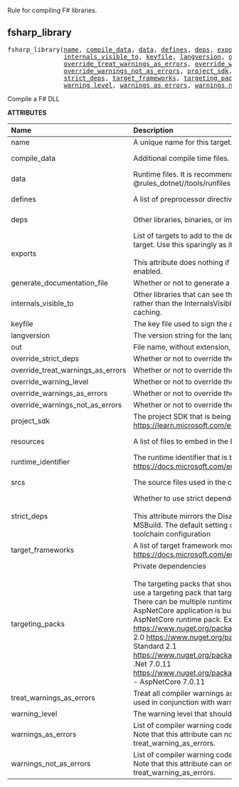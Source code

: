 <!-- Generated with Stardoc: http://skydoc.bazel.build -->


Rule for compiling F# libraries.


<a id="fsharp_library"></a>

## fsharp_library

<pre>
fsharp_library(<a href="#fsharp_library-name">name</a>, <a href="#fsharp_library-compile_data">compile_data</a>, <a href="#fsharp_library-data">data</a>, <a href="#fsharp_library-defines">defines</a>, <a href="#fsharp_library-deps">deps</a>, <a href="#fsharp_library-exports">exports</a>, <a href="#fsharp_library-generate_documentation_file">generate_documentation_file</a>,
               <a href="#fsharp_library-internals_visible_to">internals_visible_to</a>, <a href="#fsharp_library-keyfile">keyfile</a>, <a href="#fsharp_library-langversion">langversion</a>, <a href="#fsharp_library-out">out</a>, <a href="#fsharp_library-override_strict_deps">override_strict_deps</a>,
               <a href="#fsharp_library-override_treat_warnings_as_errors">override_treat_warnings_as_errors</a>, <a href="#fsharp_library-override_warning_level">override_warning_level</a>, <a href="#fsharp_library-override_warnings_as_errors">override_warnings_as_errors</a>,
               <a href="#fsharp_library-override_warnings_not_as_errors">override_warnings_not_as_errors</a>, <a href="#fsharp_library-project_sdk">project_sdk</a>, <a href="#fsharp_library-resources">resources</a>, <a href="#fsharp_library-runtime_identifier">runtime_identifier</a>, <a href="#fsharp_library-srcs">srcs</a>,
               <a href="#fsharp_library-strict_deps">strict_deps</a>, <a href="#fsharp_library-target_frameworks">target_frameworks</a>, <a href="#fsharp_library-targeting_packs">targeting_packs</a>, <a href="#fsharp_library-treat_warnings_as_errors">treat_warnings_as_errors</a>,
               <a href="#fsharp_library-warning_level">warning_level</a>, <a href="#fsharp_library-warnings_as_errors">warnings_as_errors</a>, <a href="#fsharp_library-warnings_not_as_errors">warnings_not_as_errors</a>)
</pre>

Compile a F# DLL

**ATTRIBUTES**


| Name  | Description | Type | Mandatory | Default |
| :------------- | :------------- | :------------- | :------------- | :------------- |
| <a id="fsharp_library-name"></a>name |  A unique name for this target.   | <a href="https://bazel.build/concepts/labels#target-names">Name</a> | required |  |
| <a id="fsharp_library-compile_data"></a>compile_data |  Additional compile time files.   | <a href="https://bazel.build/concepts/labels">List of labels</a> | optional | <code>[]</code> |
| <a id="fsharp_library-data"></a>data |  Runtime files. It is recommended to use the @rules_dotnet//tools/runfiles library to read the runtime files.   | <a href="https://bazel.build/concepts/labels">List of labels</a> | optional | <code>[]</code> |
| <a id="fsharp_library-defines"></a>defines |  A list of preprocessor directive symbols to define.   | List of strings | optional | <code>[]</code> |
| <a id="fsharp_library-deps"></a>deps |  Other libraries, binaries, or imported DLLs   | <a href="https://bazel.build/concepts/labels">List of labels</a> | optional | <code>[]</code> |
| <a id="fsharp_library-exports"></a>exports |  List of targets to add to the dependencies of those that depend on this target.          Use this sparingly as it weakens the precision of the build graph.<br><br>        This attribute does nothing if you don't have strict dependencies enabled.   | <a href="https://bazel.build/concepts/labels">List of labels</a> | optional | <code>[]</code> |
| <a id="fsharp_library-generate_documentation_file"></a>generate_documentation_file |  Whether or not to generate a documentation file.   | Boolean | optional | <code>True</code> |
| <a id="fsharp_library-internals_visible_to"></a>internals_visible_to |  Other libraries that can see the assembly's internal symbols. Using this rather than the InternalsVisibleTo assembly attribute will improve build caching.   | List of strings | optional | <code>[]</code> |
| <a id="fsharp_library-keyfile"></a>keyfile |  The key file used to sign the assembly with a strong name.   | <a href="https://bazel.build/concepts/labels">Label</a> | optional | <code>None</code> |
| <a id="fsharp_library-langversion"></a>langversion |  The version string for the language.   | String | optional | <code>""</code> |
| <a id="fsharp_library-out"></a>out |  File name, without extension, of the built assembly.   | String | optional | <code>""</code> |
| <a id="fsharp_library-override_strict_deps"></a>override_strict_deps |  Whether or not to override the strict_deps attribute.   | Boolean | optional | <code>False</code> |
| <a id="fsharp_library-override_treat_warnings_as_errors"></a>override_treat_warnings_as_errors |  Whether or not to override the treat_warnings_as_errors attribute.   | Boolean | optional | <code>False</code> |
| <a id="fsharp_library-override_warning_level"></a>override_warning_level |  Whether or not to override the warning_level attribute.   | Boolean | optional | <code>False</code> |
| <a id="fsharp_library-override_warnings_as_errors"></a>override_warnings_as_errors |  Whether or not to override the warnings_as_errors attribute.   | Boolean | optional | <code>False</code> |
| <a id="fsharp_library-override_warnings_not_as_errors"></a>override_warnings_not_as_errors |  Whether or not to override the warnings_not_as_errors attribute.   | Boolean | optional | <code>False</code> |
| <a id="fsharp_library-project_sdk"></a>project_sdk |  The project SDK that is being targeted. See https://learn.microsoft.com/en-us/dotnet/core/project-sdk/overview   | String | optional | <code>"default"</code> |
| <a id="fsharp_library-resources"></a>resources |  A list of files to embed in the DLL as resources.   | <a href="https://bazel.build/concepts/labels">List of labels</a> | optional | <code>[]</code> |
| <a id="fsharp_library-runtime_identifier"></a>runtime_identifier |  The runtime identifier that is being targeted. See https://docs.microsoft.com/en-us/dotnet/core/rid-catalog   | String | required |  |
| <a id="fsharp_library-srcs"></a>srcs |  The source files used in the compilation.   | <a href="https://bazel.build/concepts/labels">List of labels</a> | optional | <code>[]</code> |
| <a id="fsharp_library-strict_deps"></a>strict_deps |  Whether to use strict dependencies or not. <br><br>        This attribute mirrors the DisableTransitiveProjectReferences in MSBuild.         The default setting of this attribute can be overridden in the toolchain configuration   | Boolean | optional | <code>True</code> |
| <a id="fsharp_library-target_frameworks"></a>target_frameworks |  A list of target framework monikers to buildSee https://docs.microsoft.com/en-us/dotnet/standard/frameworks   | List of strings | required |  |
| <a id="fsharp_library-targeting_packs"></a>targeting_packs |  Private dependencies <br><br>        The targeting packs that should be used to build the target.         You should use a targeting pack that targets the same framework as the target.          There can be multiple runtime packs for a given target e.g. when a AspNetCore          application is built you need the base runtime pack and the AspNetCore runtime pack.         Example runtime packs:         https://www.nuget.org/packages/NETStandard.Library - .Net Standard 2.0         https://www.nuget.org/packages/NETStandard.Library.Ref - .Net Standard 2.1         https://www.nuget.org/packages/Microsoft.NETCore.App.Ref/7.0.11 - .Net 7.0.11         https://www.nuget.org/packages/Microsoft.AspNetCore.App.Ref/7.0.11 - AspNetCore 7.0.11   | <a href="https://bazel.build/concepts/labels">List of labels</a> | optional | <code>[]</code> |
| <a id="fsharp_library-treat_warnings_as_errors"></a>treat_warnings_as_errors |  Treat all compiler warnings as errors. Note that this attribute can not be used in conjunction with warnings_as_errors.   | Boolean | optional | <code>False</code> |
| <a id="fsharp_library-warning_level"></a>warning_level |  The warning level that should be used by the compiler.   | Integer | optional | <code>3</code> |
| <a id="fsharp_library-warnings_as_errors"></a>warnings_as_errors |  List of compiler warning codes that should be considered as errors. Note that this attribute can not be used in conjunction with treat_warning_as_errors.   | List of strings | optional | <code>[]</code> |
| <a id="fsharp_library-warnings_not_as_errors"></a>warnings_not_as_errors |  List of compiler warning codes that should not be considered as errors. Note that this attribute can only be used in conjunction with treat_warning_as_errors.   | List of strings | optional | <code>[]</code> |


